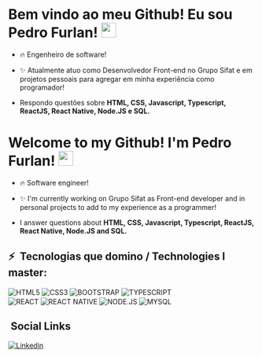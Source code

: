 <h1> Bem vindo ao meu Github! Eu sou Pedro Furlan! <img src="https://raw.githubusercontent.com/kaueMarques/kaueMarques/master/hi.gif" width="30px"></h1>



- :fire: Engenheiro de software!


- :sparkles: Atualmente atuo como Desenvolvedor Front-end no Grupo Sifat e em projetos pessoais para agregar em minha experiência como programador!

- Respondo questões sobre **HTML, CSS, Javascript, Typescript, ReactJS, React Native, Node.JS e SQL.**


<h1> Welcome to my Github! I'm Pedro Furlan! <img src="https://raw.githubusercontent.com/kaueMarques/kaueMarques/master/hi.gif" width="30px"></h1>



- :fire: Software engineer!


- :sparkles: I'm currently working on Grupo Sifat as Front-end developer and in personal projects to add to my experience as a programmer!

- I answer questions about **HTML, CSS, Javascript, Typescript, ReactJS, React Native, Node.JS and SQL.**

## :zap: &nbsp;Tecnologias que domino / Technologies I master:
<img align="center" alt="HTML5"
src="https://img.shields.io/badge/HTML5-E34F26?style=for-the-badge&logo=html5&logoColor=white">
<img align="center" alt="CSS3"
src="https://img.shields.io/badge/CSS3-1572B6?=for-the-badge&logo=css3&logoColor=white">
<img align="center" alt="BOOTSTRAP"
src="https://img.shields.io/badge/JavaScript-323330?style=for-the-badge&logo=javascript&logoColor=white">
<img align="center" alt="TYPESCRIPT"
src="https://img.shields.io/badge/TypeScript-007ACC?style=for-the-badge&logo=typescript&logoColor=white">     
<img align="center" alt="REACT"
src="https://img.shields.io/badge/React-20232A?style=for-the-badge&logo=react&logoColor=white">
<img align="center" alt="REACT NATIVE"
src="https://img.shields.io/badge/React_Native-20232A?style=for-the-badge&logo=react&logoColor=61DAFB">
<img align="center" alt="NODE.JS"
src="https://img.shields.io/badge/Node.js-43853D?style=for-the-badge&logo=node.js&logoColor=white">
<img align="center" alt="MYSQL"
src="https://img.shields.io/badge/MySQL-005C84?style=for-the-badge&logo=mysql&logoColor=white">

## &nbsp;Social Links

[![Linkedin](https://img.shields.io/badge/Linkedin-007785?style=for-the-badge&logo=linkedin&logoColor=white)](https://www.linkedin.com/in/pedro-furlan-b77707245/)




